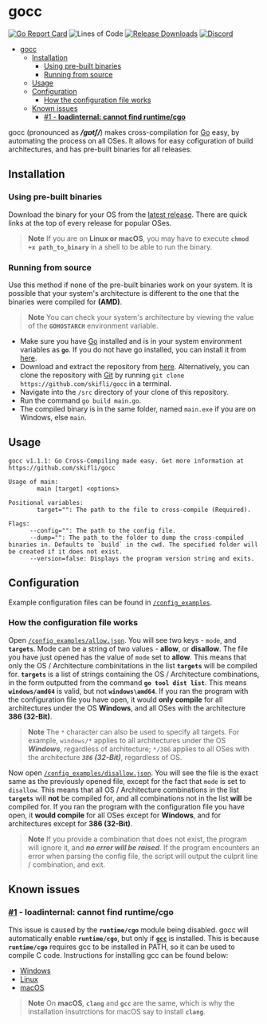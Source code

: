 # gocc 

[![Go Report Card](https://goreportcard.com/badge/github.com/skifli/gocc)](https://goreportcard.com/report/github.com/skifli/gocc)
![Lines of Code](https://img.shields.io/github/languages/code-size/skifli/gocc)
[![Release Downloads](https://img.shields.io/github/downloads/skifli/gocc/total.svg)](https://github.com/skifli/gocc/releases)
[![Discord](https://img.shields.io/discord/1061211146058743859?color=7289DA&logo=discord&logoColor=white)](https://discord.gg/BzXc9n4Sfj)

- [gocc](#gocc)
  - [Installation](#installation)
    - [Using pre-built binaries](#using-pre-built-binaries)
    - [Running from source](#running-from-source)
  - [Usage](#usage)
  - [Configuration](#configuration)
    - [How the configuration file works](#how-the-configuration-file-works)
  - [Known issues](#known-issues)
    - [#1 - **loadinternal: cannot find runtime/cgo**](#1---loadinternal-cannot-find-runtimecgo)

gocc (pronounced as _**/ɡɒtʃ/**_) makes cross-compilation for [Go](https://go.dev) easy, by automating the process on all OSes. It allows for easy cofiguration of build architectures, and has pre-built binaries for all releases.

## Installation

### Using pre-built binaries

Download the binary for your OS from the [latest release](https://github.com/skifli/gocc/releases/latest). There are quick links at the top of every release for popular OSes.

> **Note** If you are on **Linux or macOS**, you may have to execute **`chmod +x path_to_binary`** in a shell to be able to run the binary.

### Running from source

Use this method if none of the pre-built binaries work on your system. It is possible that your system's architecture is different to the one that the binaries were compiled for **(AMD)**.

> **Note** You can check your system's architecture by viewing the value of the **`GOHOSTARCH`** environment variable.

* Make sure you have [Go](https://go.dev) installed and is in your system environment variables as **`go`**. If you do not have go installed, you can install it from [here](https://go.dev/dl/).
* Download and extract the repository from [here](https://github.com/skifli/gocc/archive/refs/heads/master.zip). Alternatively, you can clone the repository with [Git](https://git-scm.com/) by running `git clone https://github.com/skifli/gocc` in a terminal.
* Navigate into the `/src` directory of your clone of this repository.
* Run the command `go build main.go`.
* The compiled binary is in the same folder, named `main.exe` if you are on Windows, else `main`.

## Usage

```
gocc v1.1.1: Go Cross-Compiling made easy. Get more information at https://github.com/skifli/gocc

Usage of main:
        main [target] <options>

Positional variables:
        target="": The path to the file to cross-compile (Required).

Flags:
      --config="": The path to the config file.
      --dump="": The path to the folder to dump the cross-compiled binaries in. Defaults to `build` in the cwd. The specified folder will be created if it does not exist.
      --version=false: Displays the program version string and exits.
```

## Configuration

Example configuration files can be found in [`/config_examples`](https://github.com/skifli/gocc/blob/main/config_examples).

### How the configuration file works

Open [`/config_examples/allow.json`](https://github.com/skifli/gocc/blob/main/config_examples/allow.json). You will see two keys - `mode`, and **`targets`**. Mode can be a string of two values - **allow**, or **disallow**. The file you have just opened has the value of `mode` set to **allow**. This means that only the OS / Architecture combinitations in the list **`targets`** will be compiled for. **`targets`** is a list of strings containing the OS / Architecture combinations, in the form outputted from the command **`go tool dist list`**. This means **`windows/amd64`** is valid, but not **`windows\amd64`**. If you ran the program with the configuration file you have open, it would **only compile** for all architectures under the OS **Windows**, and all OSes with the architecture **386 (32-Bit)**.

> **Note** The `*` character can also be used to specify all targets. For example, `windows/*` applies to all architectures under the OS _**Windows**_, regardless of architecture; `*/386` applies to all OSes with the architecture _**`386` (32-Bit)**_, regardless of OS.

Now open [`/config_examples/disallow.json`](https://github.com/skifli/gocc/blob/main/config_examples/disallow.json). You will see the file is the exact same as the previously opened file, except for the fact that `mode` is set to `disallow`. This means that all OS / Architecture combinations in the list **`targets`** will **not** be compiled for, and all combinations not in the list **will** be compiled for. If you ran the program with the configuration file you have open, it **would compile** for all OSes except for **Windows**, and for architectures except for **386 (32-Bit)**.

> **Note** If you provide a combination that does not exist, the program will ignore it, and _**no error will be raised**_. If the program encounters an error when parsing the config file, the script will output the culprit line / combination, and exit.

## Known issues

### [#1](https://github.com/skifli/gocc/issues/1) - **loadinternal: cannot find runtime/cgo**

This issue is caused by the **`runtime/cgo`** module being disabled. gocc will automatically enable **`runtime/cgo`**, but only if [**`gcc`**](https://gcc.gnu.org/) is installed. This is because **`runtime/cgo`** requires gcc to be installed in PATH, so it can be used to compile C code. Instructions for installing gcc can be found below:

* [Windows](https://github.com/danielpinto8zz6/c-cpp-compile-run/blob/HEAD/docs/COMPILER_SETUP.md#windows)
* [Linux](https://github.com/danielpinto8zz6/c-cpp-compile-run/blob/HEAD/docs/COMPILER_SETUP.md#linux)
* [macOS](https://github.com/danielpinto8zz6/c-cpp-compile-run/blob/HEAD/docs/COMPILER_SETUP.md#macos)

> **Note** On **macOS**, **`clang`** and **`gcc`** are the same, which is why the installation insutrctions for macOS say to install **`clang`**.

